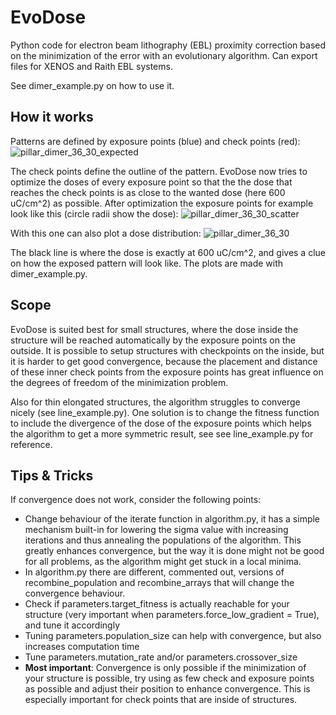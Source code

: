 # EvoDose
Python code for electron beam lithography (EBL) proximity correction based on the minimization of the error with an evolutionary algorithm. Can export files for XENOS and Raith EBL systems.

See dimer_example.py on how to use it.

## How it works
Patterns are defined by exposure points (blue) and check points (red):
![pillar_dimer_36_30_expected](https://user-images.githubusercontent.com/6985888/47080356-1513f180-d208-11e8-9ddf-df3a0c6d2a63.png)

The check points define the outline of the pattern.
EvoDose now tries to optimize the doses of every exposure point so that the the dose that reaches the check points is as close to the wanted dose (here  600 uC/cm^2) as possible.
After optimization the exposure points for example look like this (circle radii show the dose):
![pillar_dimer_36_30_scatter](https://user-images.githubusercontent.com/6985888/47080504-7045e400-d208-11e8-832c-213e92c3c716.png)

With this one can also plot a dose distribution:
![pillar_dimer_36_30](https://user-images.githubusercontent.com/6985888/47080558-9b303800-d208-11e8-89ec-14eaaadf46af.png)

The black line is where the dose is exactly at 600 uC/cm^2, and gives a clue on how the exposed pattern will look like.
The plots are made with dimer_example.py.

## Scope

EvoDose is suited best for small structures, where the dose inside the structure will be reached automatically by the exposure points on the outside. It is possible to setup structures with checkpoints on the inside, but it is harder to get good convergence, because the placement and distance of these inner check points from the exposure points has great influence on the degrees of freedom of the minimization problem.

Also for thin elongated structures, the algorithm struggles to converge nicely (see line_example.py). One solution is to change the fitness function to include the divergence of the dose of the exposure points which helps the algorithm to get a more symmetric result, see see line_example.py for reference.

## Tips & Tricks

If convergence does not work, consider the following points:
- Change behaviour of the iterate function in algorithm.py, it has a simple mechanism built-in for lowering the sigma value with increasing iterations and thus annealing the populations of the algorithm. This greatly enhances convergence, but the way it is done might not be good for all problems, as the algorithm might get stuck in a local minima.
- In algorithm.py there are different, commented out, versions of recombine_population and recombine_arrays that will change the convergence behaviour.
- Check if parameters.target_fitness is actually reachable for your structure (very important when parameters.force_low_gradient = True), and tune it accordingly
- Tuning parameters.population_size can help with convergence, but also increases computation time
- Tune parameters.mutation_rate and/or parameters.crossover_size
- **Most important**: Convergence is only possible if the minimization of your structure is possible, try using as few check and exposure points as possible and adjust their position to enhance convergence. This is especially important for check points that are inside of structures.
